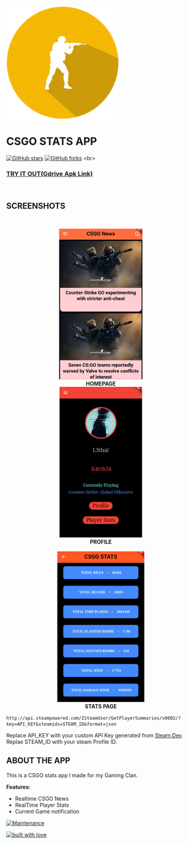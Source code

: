 
<img src="https://github.com/L3thal-infosec/CSGO-Stats-App/blob/master/assets/images/csgoicon.png?raw=true" alt="Demo Picture" height="300" /> 			

#	CSGO STATS APP

[![GitHub stars](https://img.shields.io/github/stars/L3thal-infosec/CSGO-Stats-App.svg?logo=github)]([https://github.com/L3thal-infosec/CSG-Stats-App/stargazers](https://github.com/L3thal-infosec/CSGO-Stats-App/stargazers)) [![GitHub forks](https://img.shields.io/github/forks/L3thal-infosec/CSGO-Stats-App.svg?logo=github&color=teal)]([https://github.com/L3thal-infosec/CSGO-Stats-App/network/](https://github.com/L3thal-infosec/CSGO-Stats-App/network/))
<br>

### [TRY IT OUT(Gdrive Apk Link)](https://drive.google.com/file/d/1L3j8cweUq0fxA8-Cc5gHuz54eo2PuiZ5/view?usp=sharing "Google Drive")		
<br>

## SCREENSHOTS

<br>
<p align="center">
  <img src="https://github.com/L3thal-infosec/CSGO-Stats-App/blob/master/assets/screenshots/homepage.jpg?raw=true" alt="Demo Picture" height="400" />  
  <br>
 <b> HOMEPAGE </b>
<br> 
   <img src="https://github.com/L3thal-infosec/CSGO-Stats-App/blob/master/assets/screenshots/profile.jpg?raw=true" alt="Demo Video" height="400" />
 <br>
  <b> PROFILE</b>
  <br>
  <br>
	  <img src="https://github.com/L3thal-infosec/CSGO-Stats-App/blob/master/assets/screenshots/stats.jpg?raw=true" alt="Effect Timeline" height="400" />
	   <br>
  <b> STATS PAGE </b>
</p>

```
http://api.steampowered.com/ISteamUser/GetPlayerSummaries/v0002/?key=API_KEY&steamids=STEAM_ID&format=json
```
Replace API_KEY with your custom API Key generated from [Steam Dev](https://steamcommunity.com/dev).
Replae STEAM_ID with your steam Profile ID.
## ABOUT THE APP

This is a CSGO stats app I made for my Gaming Clan.

<b> Features: </b>
<ul>
   <li> Realtime CSGO News
   <li> RealTime Player Stats</li>
   <li> Current Game notification</li>
</ul>



[![Maintenance](https://img.shields.io/maintenance/yes/2020?color=green&logo=github)](https://github.com/L3thal-infosec)



[![built with love](https://forthebadge.com/images/badges/built-with-love.svg)](https://github.com/L3thal-infosec)
